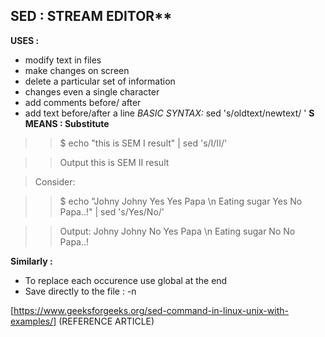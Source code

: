 ## SED : STREAM EDITOR**
**USES :**
- modify text in files
- make changes on screen
- delete a particular set of information
- changes even a single character
- add comments before/ after
- add text before/after a line
*BASIC SYNTAX:* sed 's/oldtext/newtext/ '
**S MEANS : Substitute**
>
>> $ echo "this is SEM I result" | sed 's/I/II/'

>> Output this is SEM II result

> Consider:

>> $ echo "Johny Johny Yes Yes Papa \n Eating sugar Yes No Papa..!" | sed 's/Yes/No/'

>> Output: Johny Johny No Yes Papa \n Eating sugar No No Papa..!

**Similarly :**

- To replace each occurence use global at the end
- Save directly to the file : -n

[https://www.geeksforgeeks.org/sed-command-in-linux-unix-with-examples/] (REFERENCE ARTICLE)
